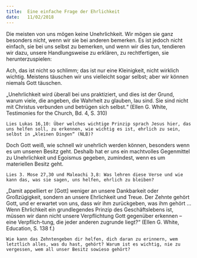 ```yaml
---
title:  Eine einfache Frage der Ehrlichkeit
date:   11/02/2018
---
```


Die meisten von uns mögen keine Unehrlichkeit. Wir mögen sie ganz besonders nicht, wenn wir sie bei anderen bemerken. Es ist jedoch nicht einfach, sie bei uns selbst zu bemerken, und wenn wir dies tun, tendieren wir dazu, unsere Handlungsweise zu erklären, zu rechtfertigen, sie herunterzuspielen: 

Ach, das ist nicht so schlimm; das ist nur eine Kleinigkeit, nicht wirklich wichtig. Meistens täuschen wir uns vielleicht sogar selbst; aber wir können niemals Gott täuschen. 

„Unehrlichkeit wird überall bei uns praktiziert, und dies ist der Grund, warum viele, die angeben, die Wahrheit zu glauben, lau sind. Sie sind nicht mit Christus verbunden und betrügen sich selbst.“ (Ellen G. White, Testimonies for the Church, Bd. 4, S. 310) 

`Lies Lukas 16,10: Über welches wichtige Prinzip sprach Jesus hier, das uns helfen soll, zu erkennen, wie wichtig es ist, ehrlich zu sein, selbst in „kleinen Dingen“ (NLB)?` 

Doch Gott weiß, wie schnell wir unehrlich werden können, besonders wenn es um unseren Besitz geht. Deshalb hat er uns ein machtvolles Gegenmittel zu Unehrlichkeit und Egoismus gegeben, zumindest, wenn es um materiellen Besitz geht. 

`Lies 3. Mose 27,30 und Maleachi 3,8: Was lehren diese Verse und wie kann das, was sie sagen, uns helfen, ehrlich zu bleiben?` 

„Damit appelliert er [Gott] weniger an unsere Dankbarkeit oder Großzügigkeit, sondern an unsere Ehrlichkeit und Treue. Der Zehnte gehört Gott, und er erwartet von uns, dass wir ihm zurückgeben, was ihm gehört … Wenn Ehrlichkeit ein grundlegendes Prinzip des Geschäftslebens ist, müssen wir dann nicht unsere Verpflichtung Gott gegenüber erkennen – eine Verpflich-tung, die jeder anderen zugrunde liegt?“ (Ellen G. White, Education, S. 138 f.) 

`Wie kann das Zehntengeben dir helfen, dich daran zu erinnern, wem letztlich alles, was du hast, gehört? Warum ist es wichtig, nie zu vergessen, wem all unser Besitz sowieso gehört?`